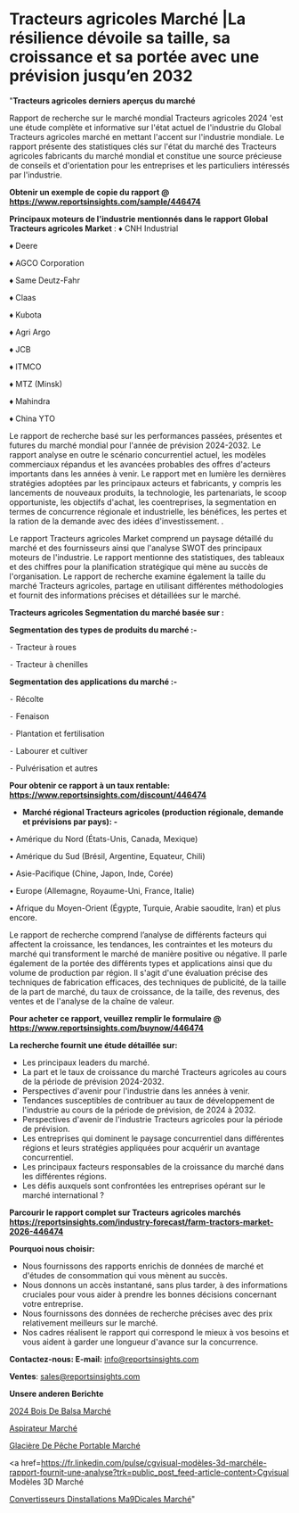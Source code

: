 # Tracteurs agricoles Marché |La résilience dévoile sa taille, sa croissance et sa portée avec une prévision jusqu’en 2032

"<strong>Tracteurs agricoles derniers aperçus du marché</strong>

Rapport de recherche sur le marché mondial Tracteurs agricoles 2024 'est une étude complète et informative sur l'état actuel de l'industrie du Global Tracteurs agricoles marché en mettant l'accent sur l'industrie mondiale. Le rapport présente des statistiques clés sur l'état du marché des Tracteurs agricoles fabricants du marché mondial et constitue une source précieuse de conseils et d'orientation pour les entreprises et les particuliers intéressés par l'industrie.

<strong>Obtenir un exemple de copie du rapport @ <a href=https://www.reportsinsights.com/sample/446474>https://www.reportsinsights.com/sample/446474</a></strong>

<strong>Principaux moteurs de l'industrie mentionnés dans le rapport Global Tracteurs agricoles Market</strong> :
♦ CNH Industrial

♦ Deere

♦ AGCO Corporation

♦ Same Deutz-Fahr

♦ Claas

♦ Kubota

♦ Agri Argo

♦ JCB

♦ ITMCO

♦ MTZ (Minsk)

♦ Mahindra

♦ China YTO

Le rapport de recherche basé sur les performances passées, présentes et futures du marché mondial pour l'année de prévision 2024-2032. Le rapport analyse en outre le scénario concurrentiel actuel, les modèles commerciaux répandus et les avancées probables des offres d'acteurs importants dans les années à venir. Le rapport met en lumière les dernières stratégies adoptées par les principaux acteurs et fabricants, y compris les lancements de nouveaux produits, la technologie, les partenariats, le scoop opportuniste, les objectifs d'achat, les coentreprises, la segmentation en termes de concurrence régionale et industrielle, les bénéfices, les pertes et la ration de la demande avec des idées d'investissement. .

Le rapport Tracteurs agricoles Market comprend un paysage détaillé du marché et des fournisseurs ainsi que l'analyse SWOT des principaux moteurs de l'industrie. Le rapport mentionne des statistiques, des tableaux et des chiffres pour la planification stratégique qui mène au succès de l'organisation. Le rapport de recherche examine également la taille du marché Tracteurs agricoles, partage en utilisant différentes méthodologies et fournit des informations précises et détaillées sur le marché.

<strong>Tracteurs agricoles Segmentation du marché basée sur :</strong>

<strong>Segmentation des types de produits du marché :-</strong>

⁃ Tracteur à roues

⁃ Tracteur à chenilles

<strong>Segmentation des applications du marché :-</strong>

⁃ Récolte

⁃ Fenaison

⁃ Plantation et fertilisation

⁃ Labourer et cultiver

⁃ Pulvérisation et autres

<strong>Pour obtenir ce rapport à un taux rentable: <a href=https://www.reportsinsights.com/discount/446474>https://www.reportsinsights.com/discount/446474</a></strong>
<ul>
  <li><strong>Marché régional Tracteurs agricoles (production régionale, demande et prévisions par pays): -</strong></li>
</ul>
• Amérique du Nord (États-Unis, Canada, Mexique)

• Amérique du Sud (Brésil, Argentine, Equateur, Chili)

• Asie-Pacifique (Chine, Japon, Inde, Corée)

• Europe (Allemagne, Royaume-Uni, France, Italie)

• Afrique du Moyen-Orient (Égypte, Turquie, Arabie saoudite, Iran) et plus encore.

Le rapport de recherche comprend l’analyse de différents facteurs qui affectent la croissance, les tendances, les contraintes et les moteurs du marché qui transforment le marché de manière positive ou négative. Il parle également de la portée des différents types et applications ainsi que du volume de production par région. Il s'agit d'une évaluation précise des techniques de fabrication efficaces, des techniques de publicité, de la taille de la part de marché, du taux de croissance, de la taille, des revenus, des ventes et de l'analyse de la chaîne de valeur.

<strong>Pour acheter ce rapport, veuillez remplir le formulaire @   <a href=https://www.reportsinsights.com/buynow/446474>https://www.reportsinsights.com/buynow/446474</a></strong>

<strong>La recherche fournit une étude détaillée sur:</strong>
<ul>
  <li>Les principaux leaders du marché.</li>
  <li>La part et le taux de croissance du marché Tracteurs agricoles au cours de la période de prévision 2024-2032.</li>
  <li>Perspectives d'avenir pour l'industrie dans les années à venir.</li>
  <li>Tendances susceptibles de contribuer au taux de développement de l'industrie au cours de la période de prévision, de 2024 à 2032.</li>
  <li>Perspectives d'avenir de l'industrie Tracteurs agricoles pour la période de prévision.</li>
  <li>Les entreprises qui dominent le paysage concurrentiel dans différentes régions et leurs stratégies appliquées pour acquérir un avantage concurrentiel.</li>
  <li>Les principaux facteurs responsables de la croissance du marché dans les différentes régions.</li>
  <li>Les défis auxquels sont confrontées les entreprises opérant sur le marché international ?</li>
</ul>

<strong>Parcourir le rapport complet sur Tracteurs agricoles marchés <a href=https://reportsinsights.com/industry-forecast/farm-tractors-market-2026-446474>https://reportsinsights.com/industry-forecast/farm-tractors-market-2026-446474</a></strong>

<strong>Pourquoi nous choisir:</strong>
<ul>
  <li>Nous fournissons des rapports enrichis de données de marché et d'études de consommation qui vous mènent au succès.</li>
  <li>Nous donnons un accès instantané, sans plus tarder, à des informations cruciales pour vous aider à prendre les bonnes décisions concernant votre entreprise.</li>
  <li>Nous fournissons des données de recherche précises avec des prix relativement meilleurs sur le marché.</li>
  <li>Nos cadres réalisent le rapport qui correspond le mieux à vos besoins et vous aident à garder une longueur d'avance sur la concurrence.</li>
</ul>
<strong>Contactez-nous:
</strong><strong>E-mail:</strong> <a href=mailto:info@reportsinsights.com>info@reportsinsights.com</a>

<strong>Ventes</strong>: <a href=mailto:sales@reportsinsights.com>sales@reportsinsights.com</a>

<strong>Unsere anderen Berichte</strong>

<a href=https://www.linkedin.com/pulse/2024-bois-de-balsa-march%C3%A9-segmentation-tendances-0lyaf/>2024 Bois De Balsa Marché</a>

<a href=https://www.linkedin.com/pulse/aspirateur-march%C3%A9-2024-taille-part-tendance-%C3%A9tat-64vyc/>Aspirateur Marché</a>

<a href=https://www.linkedin.com/pulse/glacière-de-pêche-portable-marchéanalyse-knwxc/>Glacière De Pêche Portable Marché</a>

<a href=https://fr.linkedin.com/pulse/cgvisual-modèles-3d-marchéle-rapport-fournit-une-analyse?trk=public_post_feed-article-content>Cgvisual Modèles 3D Marché</a>

<a href=https://www.linkedin.com/pulse/convertisseurs-dinstallations-m%C3%A9dicales-march%C3%A9-u3awf/>Convertisseurs Dinstallations Ma9Dicales Marché</a>"
